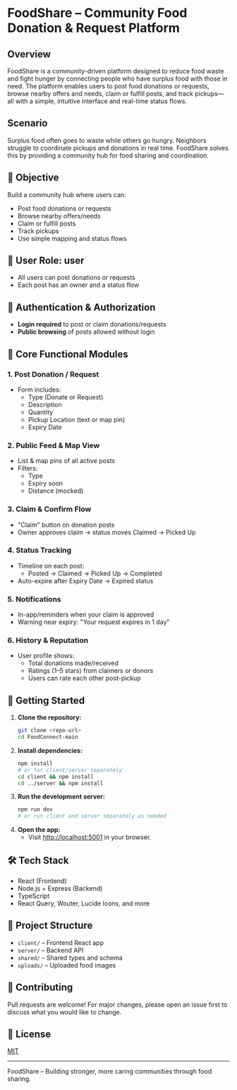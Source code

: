 # FoodShare – Community Food Donation & Request Platform

## Overview
FoodShare is a community-driven platform designed to reduce food waste and fight hunger by connecting people who have surplus food with those in need. The platform enables users to post food donations or requests, browse nearby offers and needs, claim or fulfill posts, and track pickups—all with a simple, intuitive interface and real-time status flows.

## Scenario
Surplus food often goes to waste while others go hungry. Neighbors struggle to coordinate pickups and donations in real time. FoodShare solves this by providing a community hub for food sharing and coordination.

## 🎯 Objective
Build a community hub where users can:
- Post food donations or requests
- Browse nearby offers/needs
- Claim or fulfill posts
- Track pickups
- Use simple mapping and status flows

## 👥 User Role: user
- All users can post donations or requests
- Each post has an owner and a status flow

## 🔐 Authentication & Authorization
- **Login required** to post or claim donations/requests
- **Public browsing** of posts allowed without login

## 🧱 Core Functional Modules

### 1. Post Donation / Request
- Form includes:
  - Type (Donate or Request)
  - Description
  - Quantity
  - Pickup Location (text or map pin)
  - Expiry Date

### 2. Public Feed & Map View
- List & map pins of all active posts
- Filters:
  - Type
  - Expiry soon
  - Distance (mocked)

### 3. Claim & Confirm Flow
- "Claim" button on donation posts
- Owner approves claim → status moves Claimed → Picked Up

### 4. Status Tracking
- Timeline on each post:
  - Posted → Claimed → Picked Up → Completed
- Auto-expire after Expiry Date → Expired status

### 5. Notifications
- In-app/reminders when your claim is approved
- Warning near expiry: "Your request expires in 1 day"

### 6. History & Reputation
- User profile shows:
  - Total donations made/received
  - Ratings (1–5 stars) from claimers or donors
  - Users can rate each other post-pickup

## 🚀 Getting Started

1. **Clone the repository:**
   ```bash
   git clone <repo-url>
   cd FoodConnect-main
   ```
2. **Install dependencies:**
   ```bash
   npm install
   # or for client/server separately
   cd client && npm install
   cd ../server && npm install
   ```
3. **Run the development server:**
   ```bash
   npm run dev
   # or run client and server separately as needed
   ```
4. **Open the app:**
   - Visit [http://localhost:5001](http://localhost:5001) in your browser.

## 🛠️ Tech Stack
- React (Frontend)
- Node.js + Express (Backend)
- TypeScript
- React Query, Wouter, Lucide Icons, and more

## 📂 Project Structure
- `client/` – Frontend React app
- `server/` – Backend API
- `shared/` – Shared types and schema
- `uploads/` – Uploaded food images

## 🤝 Contributing
Pull requests are welcome! For major changes, please open an issue first to discuss what you would like to change.

## 📄 License
[MIT](LICENSE)

---
FoodShare – Building stronger, more caring communities through food sharing.
